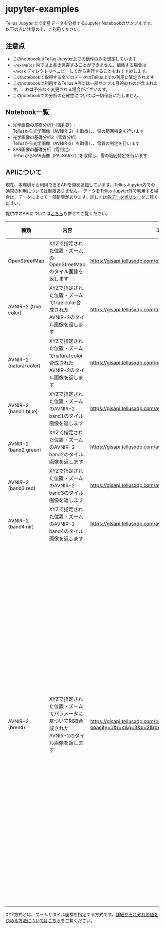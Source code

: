 # jupyter-examples
Tellus Jupyter上で衛星データを分析するJupyter Notebookのサンプルです。以下の点に注意の上、ご利用ください。


## 注意点
* このnotebookはTellus Jupyter上での動作のみを想定しています
* `~/examples` 内では上書き保存することができません。編集する場合は `~/work` ディレクトリへコピーしてから実行することをおすすめします。
* このnotebookで取得する全てのデータはTellus上での利用に限定されます
* このnotebookで利用するTellus APIには一部サンプル目的のものが含まれます。これは予告なく変更される場合がございます。
* このnotebookでの分析の正確性については一切保証いたしません


## Notebook一覧
* 光学画像の基礎分析1（雪判定）:  
  Tellusから光学画像（AVNIR-2）を取得し、雪の範囲特定を行います
* 光学画像の基礎分析2（雪質分析）:  
  Tellusから光学画像（AVNIR-2）を取得し、雪質の判定を行います
* SAR画像の基礎分析（雪判定）:  
  TellusからSAR画像（PALSAR-2）を取得し、雪の範囲特定を行います


## APIについて
現在、本環境から利用できるAPIを順次追加しています。Tellus Jupyter内での通常の利用については制限ありません。
データをTellus Jupyter外で利用する場合は、データによって一部制限があります。詳しくは[各データポリシー](https://www.tellusxdp.com/ja/dev/data)をご覧ください。

提供中のAPIについては[こちら](https://www.tellusxdp.com/ja/dev/api)も併せてご覧ください。

|種類|内容|エンドポイント|パラメータ|補足|
|----|----|--------------|----------|----|
|OpenStreetMap|XYZで指定された位置・ズームのOpenStreetMapのタイル画像を返します|https://gisapi.tellusxdp.com/osm/{z}/{x}/{y}.png||XYZ方式|
|AVNIR-2 (true color)|XYZで指定された位置・ズームでtrue color合成されたAVNIR-2のタイル画像を返します|https://gisapi.tellusxdp.com/true/{z}/{x}/{y}.png||XYZ方式|
|AVNIR-2 (natural color)|XYZで指定された位置・ズームでnatural color合成されたAVNIR-2のタイル画像を返します|https://gisapi.tellusxdp.com/natural/{z}/{x}/{y}.png||XYZ方式|
|AVNIR-2 (band1 blue)|XYZで指定された位置・ズームのAVNIR-2 band1のタイル画像を返します|https://gisapi.tellusxdp.com/av2ori/band1/{z}/{x}/{y}.png||XYZ方式|
|AVNIR-2 (band2 green)|XYZで指定された位置・ズームのAVNIR-2 band2のタイル画像を返します|https://gisapi.tellusxdp.com/av2ori/band2/{z}/{x}/{y}.png||XYZ方式|
|AVNIR-2 (band3 red)|XYZで指定された位置・ズームのAVNIR-2 band3のタイル画像を返します|https://gisapi.tellusxdp.com/av2ori/band3/{z}/{x}/{y}.png||XYZ方式|
|AVNIR-2 (band4 nir)|XYZで指定された位置・ズームのAVNIR-2 band4のタイル画像を返します|https://gisapi.tellusxdp.com/av2ori/band4/{z}/{x}/{y}.png||XYZ方式|
|AVNIR-2 (brend)|XYZで指定された位置・ズームでパラメータに基づいてRGB合成されたAVNIR-2のタイル画像を返します|https://gisapi.tellusxdp.com/blend/{z}/{x}/{y}.png?opacity=1&r=4&g=3&b=2&rdepth=1&gdepth=1&bdepth=1&preset=ndvi|`opacity`: 透過度 (default: `1`)<br>`r`: Redに対応させるバンド (default: `3`)<br>`g`: Greenに対応させるバンド (default: `2`)<br>`b`: Blueに対応させるバンド (default: `1`)<br>`rdepth`: Redの濃さ (default: `1`)<br>`gdepth`: Greenの濃さ (default: `1`)<br>`bdepth`: Blueの濃さ (default: `1`)<br>`preset`: `true`, `false`, `natural`, `ndvi` のいずれか。`ndvi`の場合、`opacity`以外のパラメータは無視されます。(default: `false`)|XYZ方式|

XYZ方式とは、ズームとタイル座標を指定する方式です。[詳細やそれぞれの値を決める方法についてはこちら](https://maps.gsi.go.jp/development/siyou.html)をご覧ください。


